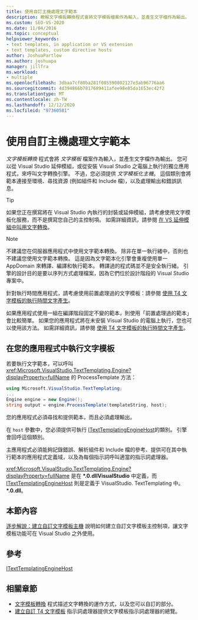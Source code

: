 ```yaml
---
title: 使用自訂主機處理文字範本
description: 瞭解文字模板轉換程式會將文字模板檔案作為輸入，並產生文字檔作為輸出。
ms.custom: SEO-VS-2020
ms.date: 11/04/2016
ms.topic: conceptual
helpviewer_keywords:
- text templates, in application or VS extension
- text templates, custom directive hosts
author: JoshuaPartlow
ms.author: joshuapa
manager: jillfra
ms.workload:
- multiple
ms.openlocfilehash: 3dbaa7cf80ba281f085590802127e3ab96776aa6
ms.sourcegitcommit: 4d394866b7817689411afee98e85da1653ec42f2
ms.translationtype: MT
ms.contentlocale: zh-TW
ms.lasthandoff: 12/12/2020
ms.locfileid: "97360581"
---
```

# <a name="process-text-templates-by-using-a-custom-host"></a>使用自訂主機處理文字範本

*文字模板轉換* 程式會將 *文字模板* 檔案作為輸入，並產生文字檔作為輸出。 您可以從 Visual Studio 延伸模組，或從安裝 Visual Studio 之電腦上執行的獨立應用程式，來呼叫文字轉換引擎。 不過，您必須提供 *文字模板化主機*。 這個類別會將範本連接至環境、尋找資源 (例如組件和 Include 檔)，以及處理輸出和錯誤訊息。

> [!TIP]
> 如果您正在撰寫將在 Visual Studio 內執行的封裝或延伸模組，請考慮使用文字模板化服務，而不是撰寫您自己的主控制項。 如需詳細資訊，請參閱 [在 VS 延伸模組中叫用文字轉換](../modeling/invoking-text-transformation-in-a-vs-extension.md)。

> [!NOTE]
> 不建議您在伺服器應用程式中使用文字範本轉換。 除非在單一執行緒中，否則也不建議您使用文字範本轉換。 這是因為文字範本化引擎會重複使用單一 AppDomain 來轉譯、編譯和執行範本。 轉譯過的程式碼並不是安全執行緒。 引擎的設計目的是要以序列方式處理檔案，因為它們位於設計階段的 Visual Studio 專案中。
>
> 針對執行時間應用程式，請考慮使用前置處理過的文字模板：請參閱 [使用 T4 文字模板的執行時間文字產生](../modeling/run-time-text-generation-with-t4-text-templates.md)。

如果應用程式使用一組在編譯階段固定不變的範本，則使用「前置處理過的範本」會比較簡單。 如果您的應用程式將在未安裝 Visual Studio 的電腦上執行，您也可以使用該方法。 如需詳細資訊，請參閱 [使用 T4 文字模板的執行時間文字產生](../modeling/run-time-text-generation-with-t4-text-templates.md)。

## <a name="execute-a-text-template-in-your-application"></a>在您的應用程式中執行文字模板

若要執行文字範本，可以呼叫 <xref:Microsoft.VisualStudio.TextTemplating.Engine?displayProperty=fullName> 的 ProcessTemplate 方法：

```csharp
using Microsoft.VisualStudio.TextTemplating;
...
Engine engine = new Engine();
string output = engine.ProcessTemplate(templateString, host);
```

 您的應用程式必須尋找和提供範本，而且必須處理輸出。

 在 `host` 參數中，您必須提供可執行 [ITextTemplatingEngineHost](/previous-versions/visualstudio/visual-studio-2012/bb126505(v=vs.110))的類別。 引擎會回呼這個類別。

 主應用程式必須能夠記錄錯誤、解析組件和 Include 檔的參考、提供可在其中執行範本的應用程式定義域，以及為每個指示詞呼叫適當的指示詞處理器。

 <xref:Microsoft.VisualStudio.TextTemplating.Engine?displayProperty=fullName> 是在 **\*.0.dllVisualStudio** 中定義，而 [ITextTemplatingEngineHost](/previous-versions/visualstudio/visual-studio-2012/bb126505(v=vs.110)) 則是定義于 VisualStudio. TextTemplating 中。 **\*.0.dll**。

## <a name="in-this-section"></a>本節內容
 [逐步解說：建立自訂文字模板主機](../modeling/walkthrough-creating-a-custom-text-template-host.md) 說明如何建立自訂文字模板主控制項，讓文字模板功能可在 Visual Studio 之外使用。

## <a name="reference"></a>參考
 [ITextTemplatingEngineHost](/previous-versions/visualstudio/visual-studio-2012/bb126505(v=vs.110))

## <a name="related-sections"></a>相關章節

- [文字模板轉換](../modeling/the-text-template-transformation-process.md) 程式描述文字轉換的運作方式，以及您可以自訂的部分。
- [建立自訂 T4 文字模板](../modeling/creating-custom-t4-text-template-directive-processors.md) 指示詞處理器提供文字模板指示詞處理器的總覽。
